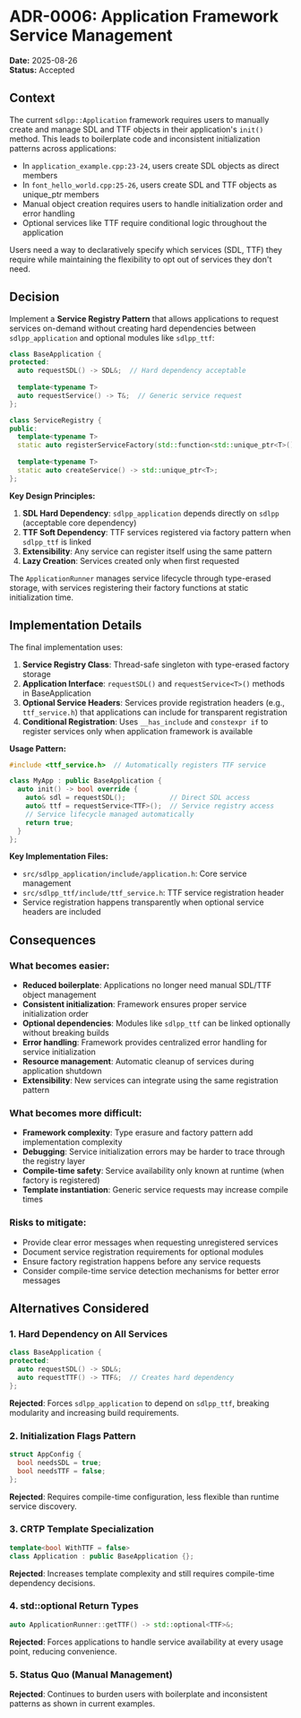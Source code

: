 # ADR-0006: Application Framework Service Management

**Date:** 2025-08-26  
**Status:** Accepted

## Context

The current `sdlpp::Application` framework requires users to manually create and manage SDL and TTF objects in their application's `init()` method. This leads to boilerplate code and inconsistent initialization patterns across applications:

- In `application_example.cpp:23-24`, users create SDL objects as direct members
- In `font_hello_world.cpp:25-26`, users create SDL and TTF objects as unique_ptr members
- Manual object creation requires users to handle initialization order and error handling
- Optional services like TTF require conditional logic throughout the application

Users need a way to declaratively specify which services (SDL, TTF) they require while maintaining the flexibility to opt out of services they don't need.

## Decision

Implement a **Service Registry Pattern** that allows applications to request services on-demand without creating hard dependencies between `sdlpp_application` and optional modules like `sdlpp_ttf`:

```cpp
class BaseApplication {
protected:
  auto requestSDL() -> SDL&;  // Hard dependency acceptable
  
  template<typename T>
  auto requestService() -> T&;  // Generic service request
};

class ServiceRegistry {
public:
  template<typename T>
  static auto registerServiceFactory(std::function<std::unique_ptr<T>()> factory) -> void;
  
  template<typename T>
  static auto createService() -> std::unique_ptr<T>;
};
```

**Key Design Principles:**
1. **SDL Hard Dependency**: `sdlpp_application` depends directly on `sdlpp` (acceptable core dependency)
2. **TTF Soft Dependency**: TTF services registered via factory pattern when `sdlpp_ttf` is linked
3. **Extensibility**: Any service can register itself using the same pattern
4. **Lazy Creation**: Services created only when first requested

The `ApplicationRunner` manages service lifecycle through type-erased storage, with services registering their factory functions at static initialization time.

## Implementation Details

The final implementation uses:

1. **Service Registry Class**: Thread-safe singleton with type-erased factory storage
2. **Application Interface**: `requestSDL()` and `requestService<T>()` methods in BaseApplication
3. **Optional Service Headers**: Services provide registration headers (e.g., `ttf_service.h`) that applications can include for transparent registration
4. **Conditional Registration**: Uses `__has_include` and `constexpr if` to register services only when application framework is available

**Usage Pattern:**
```cpp
#include <ttf_service.h>  // Automatically registers TTF service

class MyApp : public BaseApplication {
  auto init() -> bool override {
    auto& sdl = requestSDL();           // Direct SDL access
    auto& ttf = requestService<TTF>();  // Service registry access
    // Service lifecycle managed automatically
    return true;
  }
};
```

**Key Implementation Files:**
- `src/sdlpp_application/include/application.h`: Core service management
- `src/sdlpp_ttf/include/ttf_service.h`: TTF service registration header
- Service registration happens transparently when optional service headers are included

## Consequences

### What becomes easier:
- **Reduced boilerplate**: Applications no longer need manual SDL/TTF object management
- **Consistent initialization**: Framework ensures proper service initialization order
- **Optional dependencies**: Modules like `sdlpp_ttf` can be linked optionally without breaking builds
- **Error handling**: Framework provides centralized error handling for service initialization
- **Resource management**: Automatic cleanup of services during application shutdown
- **Extensibility**: New services can integrate using the same registration pattern

### What becomes more difficult:
- **Framework complexity**: Type erasure and factory pattern add implementation complexity
- **Debugging**: Service initialization errors may be harder to trace through the registry layer
- **Compile-time safety**: Service availability only known at runtime (when factory is registered)
- **Template instantiation**: Generic service requests may increase compile times

### Risks to mitigate:
- Provide clear error messages when requesting unregistered services
- Document service registration requirements for optional modules
- Ensure factory registration happens before any service requests
- Consider compile-time service detection mechanisms for better error messages

## Alternatives Considered

### 1. Hard Dependency on All Services
```cpp
class BaseApplication {
protected:
  auto requestSDL() -> SDL&;
  auto requestTTF() -> TTF&;  // Creates hard dependency
};
```
**Rejected**: Forces `sdlpp_application` to depend on `sdlpp_ttf`, breaking modularity and increasing build requirements.

### 2. Initialization Flags Pattern
```cpp
struct AppConfig {
  bool needsSDL = true;
  bool needsTTF = false;
};
```
**Rejected**: Requires compile-time configuration, less flexible than runtime service discovery.

### 3. CRTP Template Specialization
```cpp
template<bool WithTTF = false>
class Application : public BaseApplication {};
```
**Rejected**: Increases template complexity and still requires compile-time dependency decisions.

### 4. std::optional Return Types
```cpp
auto ApplicationRunner::getTTF() -> std::optional<TTF>&;
```
**Rejected**: Forces applications to handle service availability at every usage point, reducing convenience.

### 5. Status Quo (Manual Management)
**Rejected**: Continues to burden users with boilerplate and inconsistent patterns as shown in current examples.